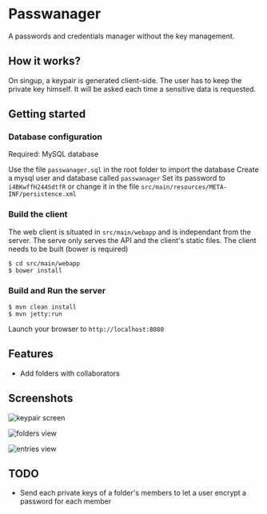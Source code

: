 # Passwanager
A passwords and credentials manager without the key management.

## How it works?
On singup, a keypair is generated client-side. The user has to keep the private key himself. It will be asked each time a sensitive data is requested.

## Getting started

### Database configuration
Required: MySQL database

Use the file `passwanager.sql` in the root folder to import the database
Create a mysql user and database called `passwanager`
Set its password to `i4BKwffH244SdtfR` or change it in the file `src/main/resources/META-INF/persistence.xml`

### Build the client
The web client is situated in `src/main/webapp` and is independant from the server. The serve only serves the API and the client's static files.
The client needs to be built (bower is required)
```
$ cd src/main/webapp
$ bower install
```

### Build and Run the server

```
$ mvn clean install
$ mvn jetty:run
```

Launch your browser to `http://localhost:8080`

## Features
* Add folders with collaborators

## Screenshots
![keypair screen](http://i.imgur.com/CoVyZpt.png "Keypair screen")

![folders view](http://i.imgur.com/EMmSXO7.png "Folders view")

![entries view](http://i.imgur.com/fIP9fGD.png "Entries view")

## TODO
* Send each private keys of a folder's members to let a user encrypt a password for each member
